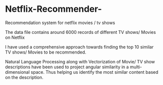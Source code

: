 # Netflix-Recommender-
Recommendation system for netflix movies / tv shows

The data file contains around 6000 records of different TV shows/ Movies on Netflix

I have used a comprehensive approach towards finding the top 10 similar TV shows/ Movies to be recommended. 

Natural Language Processing along with Vectorization of Movie/ TV show descriptions have been used to project angular similarity in a multi-dimensional space. Thus helping us identify the most similar content based on the description.  
